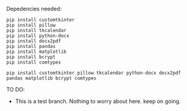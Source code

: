 Depedencies needed:
</br>

```
pip install customtkinter
pip install pillow
pip install tkcalendar
pip install python-docx
pip install docx2pdf
pip install pandas
pip install matplotlib
pip install bcrypt
pip install comtypes

pip install customtkinter pillow tkcalendar python-docx docx2pdf pandas matplotlib bcrypt comtypes
```

TO DO:

- This is a test branch. Nothing to worry about here. keep on going.

